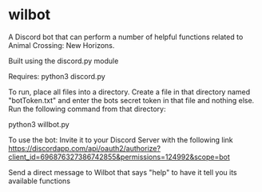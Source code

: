 # wilbot

A Discord bot that can perform a number of helpful functions related to Animal Crossing: New Horizons. 

Built using the discord.py module

Requires: 
python3
discord.py

To run, place all files into a directory. Create a file in that directory named "botToken.txt" and enter the bots 
secret token in that file and nothing else. Run the following command from that directory: 

python3 willbot.py

To use the bot: 
Invite it to your Discord Server with the following link 
https://discordapp.com/api/oauth2/authorize?client_id=696876327386742855&permissions=124992&scope=bot

Send a direct message to Wilbot that says "help" to have it tell you its available functions 